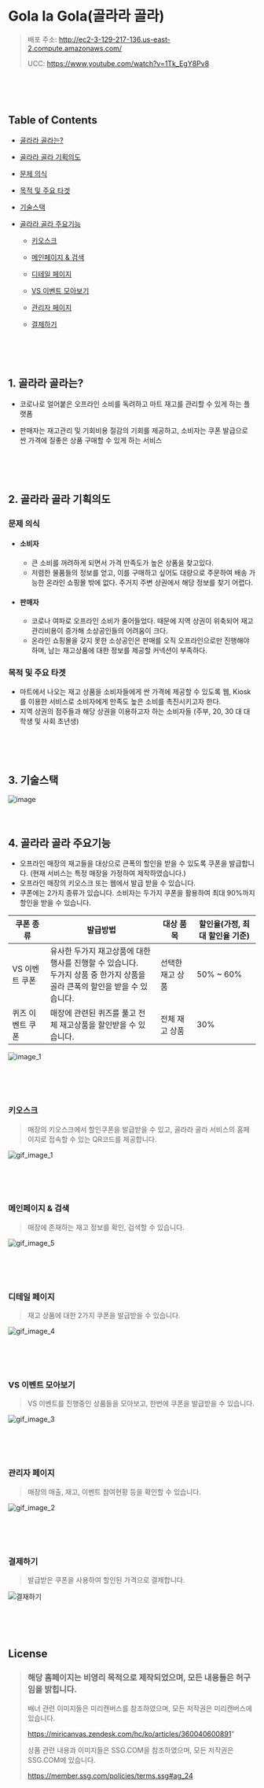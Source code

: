 # Gola la Gola(골라라 골라)

> 배포 주소: http://ec2-3-129-217-136.us-east-2.compute.amazonaws.com/ 
> 
> UCC: https://www.youtube.com/watch?v=1Tk_EgY8Pv8



<br/>

<br/>

<br/>



Table of Contents
-----------------

* [골라라 골라는?](#1-골라라-골라는)

* [골라라 골라 기획의도](#2-골라라-골라-기획의도)
* [문제 의식](#문제-의식)
	
* [목적 및 주요 타겟](#목적-및-주요-타겟)
	
* [기술스택](#3-기술스택)

* [골라라 골라 주요기능](#4-골라라-골라-주요기능)

	* [키오스크](#키오스크)

	* [메인페이지 & 검색](#메인페이지--검색)

	* [디테일 페이지](#디테일-페이지)

	* [VS 이벤트 모아보기](#VS-이벤트-모아보기)

	* [관리자 페이지](#관리자-페이지)

	* [결제하기](#결제하기)




<br/>

<br/>

<br/>



## 1. 골라라 골라는?

- 코로나로 얼어붙은 오프라인 소비를 독려하고 마트 재고를 관리할 수 있게 하는 플랫폼

- 판매자는 재고관리 및 기회비용 절감의 기회를 제공하고, 소비자는 쿠폰 발급으로 싼 가격에 질좋은 상품 구매할 수 있게 하는 서비스





<br/>

<br/>

<br/>



## 2. 골라라 골라 기획의도



### 문제 의식

- #### 소비자

  - 큰 소비를 꺼려하게 되면서 가격 만족도가 높은 상품을 찾고있다.
  - 저렴한 물품들의 정보를 얻고, 이를 구매하고 싶어도 대량으로 주문하여 배송 가능한 온라인 쇼핑몰 밖에 없다. 주거지 주변 상권에서 해당 정보를 찾기 어렵다. 

- #### 판매자

  - 코로나 여파로 오프라인 소비가 줄어들었다. 때문에 지역 상권이 위축되어 재고관리비용이 증가해 소상공인들의 어려움이 크다.
  - 온라인 쇼핑몰을 갖지 못한 소상공인은 판매를 오직 오프라인으로만 진행해야 하며, 남는 재고상품에 대한 정보를 제공할 커넥션이 부족하다.

  

### 목적 및 주요 타겟

  - 마트에서 나오는 재고 상품을 소비자들에게 싼 가격에 제공할 수 있도록 웹, Kiosk 를 이용한 서비스로 소비자에게 만족도 높은 소비를 촉진시키고자 한다.
  - 지역 상권의 점주들과 해당 상권을 이용하고자 하는 소비자들 (주부, 20, 30 대 대학생 및 사회 초년생)



<br/>

<br/>

<br/>





## 3. 기술스택



<img src="https://user-images.githubusercontent.com/44697835/91255493-dbb35200-e79f-11ea-9180-a6dd1d5011bc.png" alt="image"  />



<br/>

<br/>

<br/>



## 4. 골라라 골라 주요기능

- 오프라인 매장의 재고들을 대상으로 큰폭의 할인을 받을 수 있도록 쿠폰을 발급합니다. (현재 서비스는 특정 매장을 가정하여 제작하였습니다.)
- 오프라인 매장의 키오스크 또는 웹에서 발급 받을 수 있습니다.
- 쿠폰에는 2가지 종류가 있습니다. 소비자는 두가지 쿠폰을 활용하여 최대 90%까지 할인을 받을 수 있습니다.

쿠폰 종류        | 발급방법                                                     | 대상 품목        | 할인율(가정, 최대 할인율 기준) 
---------------- | ------------------------------------------------------------ | ---------------- | ------------------------------ 
VS 이벤트 쿠폰   | 유사한 두가지 재고상품에 대한 행사를 진행할 수 있습니다. <br />두가지 상품 중 한가지 상품을 골라 큰폭의 할인을 받을 수 있습니다. | 선택한 재고 상품 | 50% ~ 60%
퀴즈 이벤트 쿠폰 | 매장에 관련된 퀴즈를 풀고 전체 재고상품을 할인받을 수 있습니다. | 전체 재고 상품   | 30%

![image_1](readme_asset/image_1.jpg)



<br/>

<br/>

<br/>





### 키오스크

> 매장의 키오스크에서 할인쿠폰을 발급받을 수 있고, 골라라 골라 서비스의 홈페이지로 접속할 수 있는 QR코드를 제공합니다.

![gif_image_1](readme_asset/gif_image_1.gif)

<br/>

<br/>

<br/>

### 메인페이지 & 검색

> 매장에 존재하는 재고 정보를 확인, 검색할 수 있습니다.

![gif_image_5](readme_asset/gif_image_5.gif)





<br/>

<br/>

<br/>

### 디테일 페이지

> 재고 상품에 대한 2가지 쿠폰을 발급받을 수 있습니다.

![gif_image_4](readme_asset/gif_image_4.gif)



<br/>

<br/>

<br/>





### VS 이벤트 모아보기

> VS 이벤트를 진행중인 상품들을 모아보고, 한번에 쿠폰을 발급받을 수 있습니다.

![gif_image_3](readme_asset/gif_image_3.gif)



<br/>

<br/>

<br/>

### 관리자 페이지

> 매장의 매출, 재고, 이벤트 참여현황 등을 확인할 수 있습니다.

![gif_image_2](readme_asset/gif_image_2.gif)



<br/>

<br/>

<br/>

### 결제하기

> 발급받은 쿠폰을 사용하여 할인된 가격으로 결제합니다.

![결재하기](readme_asset/gif_image_6.gif)





<br/>

<br/>

<br/>





## License

> ### 해당 홈페이지는 비영리 목적으로 제작되었으며, 모든 내용들은 허구임을 밝힙니다.
>
> 배너 관련 이미지들은 미리캔버스를 참조하였으며, 모든 저작권은 미리캔버스에 있습니다. 
>
> https://miricanvas.zendesk.com/hc/ko/articles/360040600891"
>
> 상품 관련 내용과 이미지들은 SSG.COM을 참조하였으며, 모든 저작권은 SSG.COM에 있습니다.
>
> https://member.ssg.com/policies/terms.ssg#ag_24
